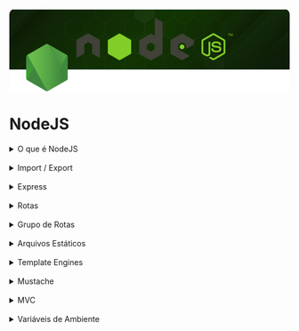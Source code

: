 ![NodeJS](./cover.png)

# NodeJS

<details>
  <summary>O que é NodeJS</summary>
  É um ambiente que utiliza <b>V8 Engine</b> para executar aplicações back-end em JavaScript no server-side. <br />
  Como: Envio de email, conexões a banco de dados, web sever, api, chatbots, e muito mais. <br />
  <a href="https://nodejs.org/en/download/"><b>Download NodeJS</b></a>
  <img src="./nodejs.png" />
</details>
<br />

<details>
  <summary>Import / Export</summary>
  NodeJS aceita duas formas de importar e exportar módulos. <br />
  <b>module.exports = {names_module} / require('names_module'):</b> É o commonJS, modo como NodeJS importa e exporta módulos. <br />
  <b>import / export:</b> É o ES6, modo como JS importa e exporta módulos. <br />
</details>
<br />

<details>
  <summary>Express</summary>
  É um framework back-end que criar servidor web. <br />
</details>
<br />

<details>
  <summary>Rotas</summary>
  São as URLs que são acessadas de uma site. <br />
  <b>https://website.com/:</b> URL principal do site.<br />
  <b>https://website.com/news:</b> Rota que mostra as notícias.<br />
  <b>https://website.com/news/1:</b> Rota dinâmica, que mostra uma noticia expecífica.<br />
  As rotas possuem lógica para dar uma resposta que foi requisitada pelo usuário. <br />
</details>
<br />

<details>
  <summary>Grupo de Rotas</summary>
  É uma técnica de agrupar as rotas do projeto em uma pasta e arquivo. <br />
  Na importação, usa-se com prefixo para identificar e evitar conflitos de rotas. <br />
</details>
<br />

<details>
  <summary>Arquivos Estáticos</summary>
  Express possui objetos que permitem aplicar e disponibilizar arquivos estáticos (CSS, JS, IMGs, etc) na aplicação. <br />
</details>
<br />

<details>
  <summary>Template Engines</summary>
  São libs que tornam as páginas HTML mais dinâmicas, inserindo variáveis do Back-end no Front-end. <br />
  Permite criar layouts que são reaproveitados. <br />
  É essencial em projetos com DBs. <br />
  Basicamente é:
  - Pegar os dados do DB. <br />
  - Organizat as informações. <br />
  - Enviar os dados para o template via engine. <br />
</details>
<br />

<details>
  <summary>Mustache</summary>
  É uma template engine muito popular. Permite criar condicionais, loops e muito mais nas páginas. <br />
  Os valores são renderizados dentro de <b>{{ valor_here }}</b>
</details>
<br />

<details>
  <summary>MVC</summary>
  É um padrão de arquitetura de projeto que visa separar a aplicação em partes, com suas respectivas responsábilidades. <br />
  <b>Models:</b> Responsável pela lógica e regras de negócio e tratar códigos relacionados a DBs, fazer conexão, modelar as tabelas e processar os dados. <br />
  <b>Views:</b> Responsável por exibir os dados no Front-end. <br />
  <b>Controllers:</b> Responsável por lidar com as rotas e repassar entrada e saída de dados. <br />
</details>
<br />

<details>
  <summary>Variáveis de Ambiente</summary>
  São variáveis que devem armazenar valores sensíveis (keys DBs, tokkens, ip DBs, etc.). <br />
  *Não deve ir para o github. <br />
  <b>.env-local:</b> Utilizado em ambiente local. <br />
  <b>.env:</b> Utilizado em todos ambientes (local / prod). <br />
</details>
<br />
